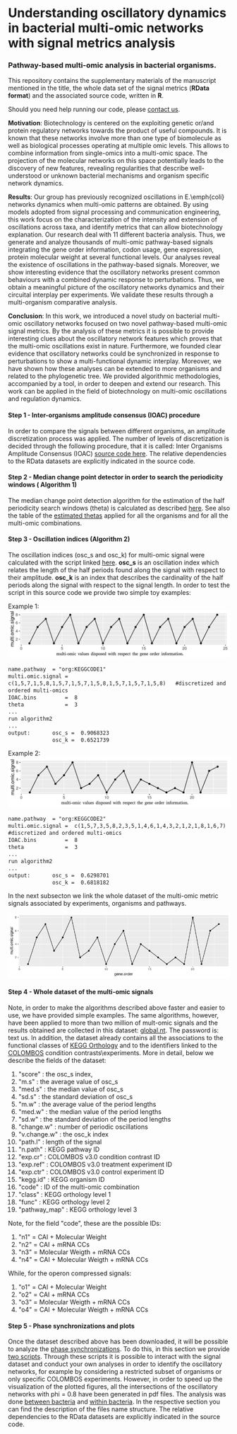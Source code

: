 #  Understanding oscillatory dynamics in bacterial multi-omic networks with signal metrics analysis
### Pathway-based multi-omic analysis in bacterial organisms.

This repository contains the supplementary materials of the manuscript mentioned in the title, the whole data set of the signal metrics (**RData format**) and the associated source code, written in **R**.


Should you need help running our code, please [contact us](mailto:fbardozzo@unisa.it).

**Motivation**: Biotechnology is centered on the exploiting genetic or/and protein regulatory networks towards the product of useful compounds. It is known that these networks involve more than one type of biomolecule as well as biological processes operating at multiple omic levels. This allows to combine information from single-omics into a multi-omic space. The projection of the molecular networks on this space potentially leads to the discovery of new features, revealing regularities that describe well-understood or unknown bacterial mechanisms and organism specific network dynamics. 

**Results**: Our group has previously recognized oscillations in E.\emph{coli} networks dynamics when multi-omic patterns are obtained. By using models adopted from signal processing and communication engineering, this work focus on the characterization of the intensity and extension of oscillations across taxa, and identify metrics that can allow biotechnology explanation. Our research deal with 11 different bacteria analysis. Thus, we generate and analyze thousands of multi-omic pathway-based signals integrating the gene order information, codon usage, gene expression, protein molecular weight at several functional levels. Our analyses reveal the existence of oscillations in the pathway-based signals. Moreover, we show interesting evidence that the oscillatory networks present common behaviours with a combined dynamic response to perturbations. Thus, we obtain a meaningful picture of the oscillatory networks dynamics and their circuital interplay per experiments. We validate these results through a multi-organism comparative analysis.

**Conclusion**: In this work, we introduced a novel study on bacterial multi-omic oscillatory networks focused on two novel pathway-based multi-omic signal metrics. By the analysis of these metrics it is possible to provide interesting clues about the oscillatory network features which proves that the multi-omic oscillations exist in nature. Furthermore, we founded clear evidence that oscillatory networks could be synchronized in response to perturbations to show a multi-functional dynamic interplay. Moreover, we have shown how these analyses can be extended to more organisms and related to the phylogenetic tree. We provided algorithmic methodologies, accompanied by a tool, in order to  deepen and extend our research. This work can be applied in the field of biotechnology on multi-omic oscillations and regulation dynamics.


#### Step 1 - Inter-organisms amplitude consensus (IOAC) procedure 
In order to compare the signals between different organisms, an amplitude discretization process was applied. The number of levels of discretization is decided through the following procedure, that it is called: Inter Organisms Amplitude Consensus (IOAC) [source code here](ioac_procedure/Data_norm.R). The relative dependencies to the RData datasets are explicitly indicated in the source code.

#### Step 2 -  Median change point detector in order to search the periodicity windows ( Algorithm 1) 
The median change point detection algorithm for the estimation of the half periodicity search windows (theta) is calculated as described [here](SupplementaryAlgo1.R). See also the table of the [estimated thetas](table_of_thetas) applied for all the organisms and for all the multi-omic combinations. 

#### Step 3 -  Oscillation indices (Algorithm 2)
The oscillation indices (osc_s and osc_k) for multi-omic signal were calculated with the script linked [here](SupplementaryAlgo2.R).
**osc_s** is an oscillation index which relates the length of the half periods found along the signal with respect to their amplitude. 
**osc_k** is an index that describes the cardinality of the half periods along the signal with respect to the signal length.
In order to test the script in this source code we provide two simple toy examples:

Example 1:
![image](figures/run1.png)
```
name.pathway  = "org:KEGGCODE1"
multi.omic.signal =  c(1,5,7,1,5,8,1,5,7,1,5,7,1,5,8,1,5,7,1,5,7,1,5,8)   #discretized and ordered multi-omics
IOAC.bins         =  8
theta             =  3
...
run algorithm2
...
output:       osc_s =  0.9068323
              osc_k =  0.6521739 
```

Example 2:
![image](figures/run2.png)
```
name.pathway  = "org:KEGGCODE2"
multi.omic.signal =  c(1,5,7,3,5,8,2,3,5,1,4,6,1,4,3,2,1,2,1,8,1,6,7)   #discretized and ordered multi-omics
IOAC.bins         =  8
theta             =  3
...
run algorithm2
...
output:       osc_s =  0.6298701
              osc_k =  0.6818182 
```



In the next subsecton we link the whole dataset of the multi-omic metric signals associated by experiments, organisms and pathways. 

![image](figures/plot1_supp.png)

#### Step 4 -  Whole dataset of the multi-omic signals

Note, in order to make the algorithms described above faster and easier to use, we have provided simple examples. The same algorithms, however, have been applied to more than two million of mult-omic signals and the results obtained are collected in this dataset: [global.nt](https://thinfi.com/c30r). The password is: text us.
In addition, the dataset already contains all the associations to the functional classes of [KEGG Orthology](https://www.genome.jp/kegg-bin/get_htext?ko00001) and to the identifiers linked to the [COLOMBOS](http://colombos.net/) condition contrasts\experiments. More in detail, below we describe the fields of the dataset: 
1) "score" : the osc_s index, 
2) "m.s"   : the average value of osc_s
3) "med.s" : the median value of osc_s
4) "sd.s"  : the standard deviation of osc_s
5) "m.w"   : the average value of the period lengths
6) "med.w" : the median value of the period lengths
7) "sd.w"  : the standard deviation of the period lengths
8) "change.w"     : number of periodic oscillations
9) "v.change.w"   : the osc_k index
10) "path.l"      : length of the signal
11) "n.path"      : KEGG pathway ID
12) "exp.cr"      : COLOMBOS v3.0 condition contrast ID
13) "exp.ref"     : COLOMBOS v3.0 treatment experiment ID
14) "exp.ctr"     : COLOMBOS v3.0 control experiment ID
15) "kegg.id"     : KEGG organism ID
16) "code"        : ID of the multi-omic combination
17) "class"       : KEGG orthology level 1
18) "func"        : KEGG orthology level 2
19) "pathway_map" : KEGG orthology level 3

Note, for the field "code", these are the possible IDs:
1)  "n1" = CAI + Molecular Weight
2)  "n2" = CAI + mRNA CCs 
3)  "n3" = Molecular Weigth  + mRNA CCs 
4)  "n4" = CAI + Molecular Weigth  + mRNA CCs

While, for the operon compressed signals:
1)  "o1" = CAI + Molecular Weight
2)  "o2" = CAI + mRNA CCs 
3)  "o3" = Molecular Weigth  + mRNA CCs
4)  "o4" = CAI + Molecular Weigth  + mRNA CCs

#### Step 5 -  Phase synchronizations and plots
Once the dataset described above has been downloaded, it will be possible to analyze the [phase synchronizations](phase_synchronization/). To do this, in this section we provide [two scripts](phase_synchronization/). Through these scripts it is possible to interact with the signal dataset and conduct your own analyses in order to identify the oscillatory networks, for example by considering a restricted subset of organisms or only specific COLOMBOS experiments.
However, in order to speed up the visualization of the plotted figures, all the intersections of the oscillatory networks with phi = 0.8 have been generated in pdf files. The analysis was done [between bacteria](phase_synchronization/between_org_upsets/) and [within bacteria](phase_synchronization/whitin_org_upsets/). In the respective section you can find the description of the files name structure. The relative dependencies to the RData datasets are explicitly indicated in the source code.
